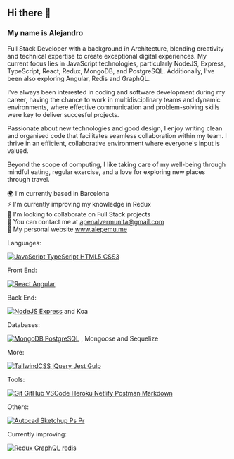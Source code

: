 ## Hi there 👋
### My name is Alejandro  
Full Stack Developer with a background in Architecture, blending creativity and technical expertise to create exceptional digital experiences. My current focus lies in JavaScript technologies, particularly NodeJS, Express, TypeScript, React, Redux, MongoDB, and PostgreSQL. Additionally, I've been also exploring Angular, Redis and GraphQL.

I've always been interested in coding and software development during my career, having the chance to work in multidisciplinary teams and dynamic environments, where effective communication and problem-solving skills were key to deliver succesful projects.

Passionate about new technologies and good design, I enjoy writing clean and organised code that facilitates seamless collaboration within my team. I thrive in an efficient, collaborative environment where everyone's input is valued.

Beyond the scope of computing, I like taking care of my well-being through mindful eating, regular exercise, and a love for exploring new places through travel.

🌍 I'm currently based in Barcelona  
⚡ I'm currently improving my knowledge in Redux  
🤝 I'm looking to collaborate on Full Stack projects  
💬 You can contact me at apenalvermunita@gmail.com  
🔗 My personal website www.alepemu.me

Languages:

[![JavaScript TypeScript HTML5 CSS3](https://skills.thijs.gg/icons?i=js,ts,html,css)](https://skills.thijs.gg)

Front End:

[![React Angular](https://skills.thijs.gg/icons?i=react,angular)](https://skills.thijs.gg)

Back End:

[![NodeJS Express](https://skills.thijs.gg/icons?i=nodejs,expressjs)](https://skills.thijs.gg) and Koa

Databases:

[![MongoDB PostgreSQL](https://skills.thijs.gg/icons?i=mongodb,postgres)](https://skills.thijs.gg) , Mongoose and Sequelize

More:

[![TailwindCSS jQuery Jest Gulp](https://skills.thijs.gg/icons?i=tailwind,jquery,jest,gulp)](https://skills.thijs.gg)

Tools:

[![Git GitHub VSCode Heroku Netlify Postman Markdown](https://skills.thijs.gg/icons?i=git,github,vscode,heroku,netlify,postman,md)](https://skills.thijs.gg)

Others:

[![Autocad Sketchup Ps Pr](https://skills.thijs.gg/icons?i=autocad,sketchup,ps,pr)](https://skills.thijs.gg)

Currently improving:

[![Redux GraphQL redis](https://skills.thijs.gg/icons?i=redux,graphql,redis)](https://skills.thijs.gg)
